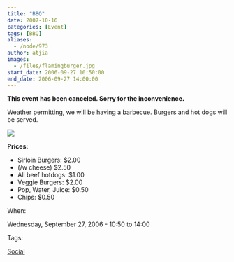 ```yaml
---
title: "BBQ"
date: 2007-10-16
categories: [Event]
tags: [BBQ]
aliases:
  - /node/973
author: atjia
images:
  - /files/flamingburger.jpg
start_date: 2006-09-27 10:50:00
end_date: 2006-09-27 14:00:00
---
```


**This event has been canceled. Sorry for the inconvenience.**

Weather permitting, we will be having a barbecue. Burgers and hot dogs will be served.

![](/files/flamingburger.jpg)

**Prices:**

- Sirloin Burgers: $2.00
- (/w cheese) $2.50
- All beef hotdogs: $1.00
- Veggie Burgers: $2.00
- Pop, Water, Juice: $0.50
- Chips: $0.50

When: 

Wednesday, September 27, 2006 - 10:50 to 14:00

Tags: 

[Social](/social)
